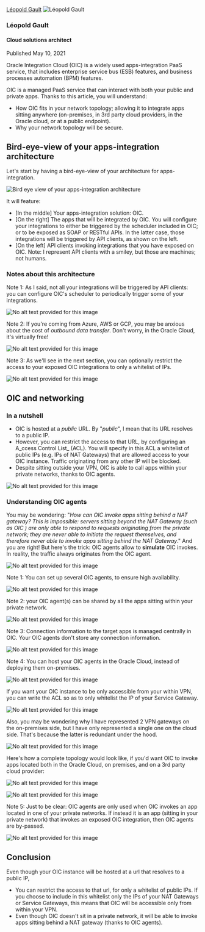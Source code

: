 [Léopold Gault](https://fr.linkedin.com/in/leopoldgault/en?trk=article-ssr-frontend-pulse_publisher-author-card) ![Léopold Gault](https://static.licdn.com/aero-v1/sc/h/9c8pery4andzj6ohjkjp54ma2)

### Léopold Gault

#### Cloud solutions architect

Published May 10, 2021

Oracle Integration Cloud (OIC) is a widely used apps-integration PaaS service, that includes enterprise service bus (ESB) features, and business processes automation (BPM) features.

OIC is a managed PaaS service that can interact with both your public and private apps. Thanks to this article, you will understand:

-   How OIC fits in your network topology; allowing it to integrate apps sitting anywhere (on-premises, in 3rd party cloud providers, in the Oracle cloud, or at a public endpoint).
-   Why your network topology will be secure.

## Bird-eye-view of your apps-integration architecture

Let's start by having a bird-eye-view of your architecture for apps-integration.

![Bird eye view of your apps-integration architecture](https://www.linkedin.com//:0)

It will feature:

-   \[In the middle\] Your apps-integration solution: OIC.
-   \[On the right\] The apps that will be integrated by OIC. You will configure your integrations to either be triggered by the scheduler included in OIC; or to be exposed as SOAP or RESTful APIs. In the latter case, those integrations will be triggered by API clients, as shown on the left.
-   \[On the left\] API clients invoking integrations that you have exposed on OIC. Note: I represent API clients with a smiley, but those are machines; not humans.

### Notes about this architecture

Note 1: As I said, not all your integrations will be triggered by API clients: you can configure OIC's scheduler to periodically trigger some of your integrations.

![No alt text provided for this image](https://www.linkedin.com//:0)

Note 2: If you're coming from Azure, AWS or GCP, you may be anxious about the cost of _outbound data transfer_. Don't worry, in the Oracle Cloud, it's virtually free!

![No alt text provided for this image](https://www.linkedin.com//:0)

Note 3: As we'll see in the next section, you can optionally restrict the access to your exposed OIC integrations to only a whitelist of IPs.

![No alt text provided for this image](https://www.linkedin.com//:0)

## OIC and networking

### In a nutshell

-   OIC is hosted at a _public_ URL. By "_public_", I mean that its URL resolves to a public IP.
-   However, you can restrict the access to that URL, by configuring an A_ccess Control List_ (ACL). You will specify in this ACL a whitelist of public IPs (e.g. IPs of NAT Gateways) that are allowed access to your OIC instance. Traffic originating from any other IP will be blocked.
-   Despite sitting outside your VPN, OIC is able to call apps within your private networks, thanks to OIC agents.

![No alt text provided for this image](https://www.linkedin.com//:0)

### Understanding OIC agents

You may be wondering: "_How can OIC invoke apps sitting behind a NAT gateway? This is impossible: servers sitting beyond the NAT Gateway (such as OIC ) are only able to respond to requests originating from the private network; they are never able to initiate the request themselves, and therefore never able to invoke apps sitting behind the NAT Gateway_." And you are right! But here's the trick: OIC agents allow to **simulate** OIC invokes. In reality, the traffic always originates from the OIC agent.

![No alt text provided for this image](https://www.linkedin.com//:0)

Note 1: You can set up several OIC agents, to ensure high availability.

![No alt text provided for this image](https://www.linkedin.com//:0)

Note 2: your OIC agent(s) can be shared by all the apps sitting within your private network.

![No alt text provided for this image](https://www.linkedin.com//:0)

Note 3: Connection information to the target apps is managed centrally in OIC. Your OIC agents don't store any connection information.

![No alt text provided for this image](https://www.linkedin.com//:0)

Note 4: You can host your OIC agents in the Oracle Cloud, instead of deploying them on-premises.

![No alt text provided for this image](https://www.linkedin.com//:0)

If you want your OIC instance to be only accessible from your within VPN, you can write the ACL so as to only whitelist the IP of your Service Gateway.

![No alt text provided for this image](https://www.linkedin.com//:0)

Also, you may be wondering why I have represented 2 VPN gateways on the on-premises side, but I have only represented a single one on the cloud side. That's because the latter is redundant under the hood.

![No alt text provided for this image](https://www.linkedin.com//:0)

Here's how a complete topology would look like, if you'd want OIC to invoke apps located both in the Oracle Cloud, on premises, and on a 3rd party cloud provider:

![No alt text provided for this image](https://www.linkedin.com//:0)

![No alt text provided for this image](https://www.linkedin.com//:0)

Note 5: Just to be clear: OIC agents are only used when OIC invokes an app located in one of your private networks. If instead it is an app (sitting in your private network) that invokes an exposed OIC integration, then OIC agents are by-passed.

![No alt text provided for this image](https://www.linkedin.com//:0)

## Conclusion

Even though your OIC instance will be hosted at a url that resolves to a public IP,

-   You can restrict the access to that url, for only a whitelist of public IPs. If you choose to include in this whitelist only the IPs of your NAT Gateways or Service Gateways, this means that OIC will be accessible only from within your VPN.
-   Even though OIC doesn't sit in a private network, it will be able to invoke apps sitting behind a NAT gateway (thanks to OIC agents).
